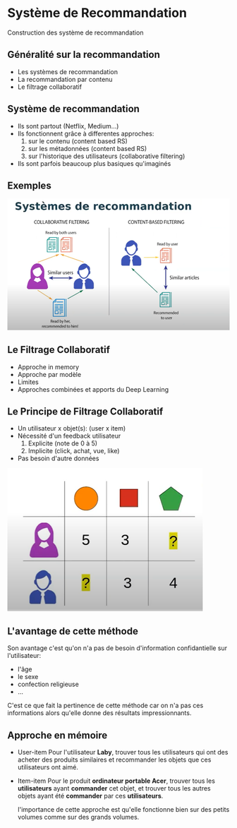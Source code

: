# Système de Recommandation

Construction des système de recommandation

## Généralité sur la recommandation

* Les systèmes de recommandation
* La recommandation par contenu
* Le filtrage collaboratif

## Système de recommandation 

* Ils sont partout (Netflix, Medium...)
* Ils fonctionnent grâce à differentes approches: 
   1. sur le contenu (content based RS)
   2. sur les métadonnées (content based RS)
   3. sur l'historique des utilisateurs (collaborative filtering)
* Ils sont parfois beaucoup plus basiques qu'imaginés

## Exemples

![image](images/1.png)

## Le Filtrage Collaboratif

* Approche in memory
* Approche par modèle
* Limites 
* Approches combinées et apports du Deep Learning

## Le Principe de Filtrage Collaboratif

* Un utilisateur x objet(s): (user x item)
* Nécessité d'un feedback utilisateur
  1. Explicite (note de 0 à 5)
  2. Implicite (click, achat, vue, like)
* Pas besoin d'autre données

![image](images/2.png)

## L'avantage de cette méthode

Son avantage c'est qu'on n'a pas de besoin d'information confidantielle sur l'utilisateur:
* l'âge
* le sexe
* confection religieuse
* ...
  
C'est ce que fait la pertinence de cette méthode car on n'a pas ces informations alors qu'elle donne des résultats impressionnants.


## Approche en mémoire

* User-item
  Pour l'utilisateur **Laby**, trouver tous les utilisateurs qui ont des acheter des produits similaires et recommander les objets que ces utilisateurs ont aimé. 

* Item-item
  Pour le produit **ordinateur portable Acer**, trouver tous les **utilisateurs** ayant **commander** cet objet, et trouver tous les autres objets ayant été **commander** par ces **utilisateurs**.

  l'importance de cette approche est qu'elle fonctionne bien sur des petits volumes comme sur des grands volumes.